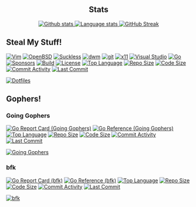 <h2 align="center">Stats</h2>

<p align="center">
  <a href="https://github.com/yuri-norwood">
    <img alt="Github stats" src="https://github-readme-stats.vercel.app/api?username=yuri-norwood&count_private=true&show_icons=true&theme=dark&include_all_commits=true&hide_border=true" />
  </a>

  <a href="https://github.com/yuri-norwood">
    <img alt="Language stats" src="https://github-readme-stats.vercel.app/api/top-langs?username=yuri-norwood&count_private=true&show_icons=true&theme=dark&layout=compact&card_width=445&hide=css&langs_count=10&hide_border=true" />
  </a>

  <a href="https://github.com/yuri-norwood">
    <img alt="GitHub Streak" src="https://github-readme-streak-stats.herokuapp.com/?user=yuri-norwood&theme=dark&hide_border=true" />
  </a>
</p>

## Steal My Stuff!

[![Vim](https://img.shields.io/badge/--019733?logo=vim)](https://github.com/yuri-norwood/dotfiles/blob/main/.config/vim)
[![OpenBSD](https://img.shields.io/badge/--F2CA30?logo=openbsd&logoColor=000000)](https://github.com/yuri-norwood/dotfiles/issues?q=label%3Aopenbsd)
[![Suckless](https://img.shields.io/badge/--1177AA?logo=suckless)](https://github.com/yuri-norwood/dotfiles/blob/main/.local/share/suckless)
[![dwm](https://img.shields.io/badge/--1177AA?logo=dwm)](https://github.com/yuri-norwood/dotfiles/blob/main/.local/share/suckless/dwm)
[![git](https://img.shields.io/badge/--F05032?logo=git&logoColor=ffffff)](https://github.com/yuri-norwood/dotfiles/blob/main/.config/git)
[![x11](https://img.shields.io/badge/--F28834?logo=x.org&logoColor=ffffff)](https://github.com/yuri-norwood/dotfiles/blob/main/.config/X11)
[![Visual Studio](https://img.shields.io/badge/--6C33AF?logo=visual%20studio)](https://github.com/yuri-norwood/dotfiles/issues?q=label%3A%22visual+studio%22)
[![Go](https://img.shields.io/badge/--00ADD8?logo=go&logoColor=ffffff)](https://github.com/yuri-norwood/dotfiles/issues?q=label%3Ago)
[![Sponsors](https://img.shields.io/badge/--EA4AAA?logo=github-sponsors&logoColor=ffffff)](https://github.com/sponsors/yuri-norwood)
[![Build](https://img.shields.io/badge/--success?logo=github-actions&logoColor=ffffff)](https://github.com/yuri-norwood/dotfiles/actions?query=workflow%3Alinting)
[![License](https://img.shields.io/badge/--blue?logo=creative-commons&logoColor=ffffff)](https://github.com/yuri-norwood/dotfiles/blob/main/.github/LICENSE)
[![Top Language](https://img.shields.io/github/languages/top/yuri-norwood/dotfiles)](https://github.com/yuri-norwood/dotfiles)
[![Repo Size](https://img.shields.io/github/repo-size/yuri-norwood/dotfiles)](https://github.com/yuri-norwood/dotfiles/archive/main.tar.gz)
[![Code Size](https://img.shields.io/github/languages/code-size/yuri-norwood/dotfiles)](https://github.com/yuri-norwood/dotfiles)
[![Commit Activity](https://img.shields.io/github/commit-activity/w/yuri-norwood/dotfiles)](https://github.com/yuri-norwood/dotfiles/commits)
[![Last Commit](https://img.shields.io/github/last-commit/yuri-norwood/dotfiles)](https://github.com/yuri-norwood/dotfiles/commits)

[![Dotfiles](https://github-readme-stats.vercel.app/api/pin/?username=yuri-norwood&repo=dotfiles&theme=dark)](https://github.com/yuri-norwood/dotfiles)

## Gophers!

### Going Gophers

[![Go Report Card (Going Gophers)](https://goreportcard.com/badge/github.com/yuri-norwood/going-gophers)](https://goreportcard.com/report/github.com/yuri-norwood/going-gophers)
[![Go Reference (Going Gophers)](https://pkg.go.dev/badge/github.com/yuri-norwood/going-gophers.svg)](https://pkg.go.dev/github.com/yuri-norwood/going-gophers)
[![Top Language](https://img.shields.io/github/languages/top/yuri-norwood/going-gophers)](https://github.com/yuri-norwood/going-gophers)
[![Repo Size](https://img.shields.io/github/repo-size/yuri-norwood/going-gophers)](https://github.com/yuri-norwood/going-gophers/archive/main.tar.gz)
[![Code Size](https://img.shields.io/github/languages/code-size/yuri-norwood/going-gophers)](https://github.com/yuri-norwood/going-gophers)
[![Commit Activity](https://img.shields.io/github/commit-activity/w/yuri-norwood/going-gophers)](https://github.com/yuri-norwood/going-gophers/commits)
[![Last Commit](https://img.shields.io/github/last-commit/yuri-norwood/going-gophers)](https://github.com/yuri-norwood/going-gophers/commits)

[![Going Gophers](https://github-readme-stats.vercel.app/api/pin/?username=yuri-norwood&repo=going-gophers&theme=dark)](https://github.com/yuri-norwood/going-gophers)

### bfk

[![Go Report Card (bfk)](https://goreportcard.com/badge/github.com/yuri-norwood/bfk)](https://goreportcard.com/report/github.com/yuri-norwood/bfk)
[![Go Reference (bfk)](https://pkg.go.dev/badge/github.com/yuri-norwood/bfk.svg)](https://pkg.go.dev/github.com/yuri-norwood/bfk)
[![Top Language](https://img.shields.io/github/languages/top/yuri-norwood/bfk)](https://github.com/yuri-norwood/bfk)
[![Repo Size](https://img.shields.io/github/repo-size/yuri-norwood/bfk)](https://github.com/yuri-norwood/bfk/archive/main.tar.gz)
[![Code Size](https://img.shields.io/github/languages/code-size/yuri-norwood/bfk)](https://github.com/yuri-norwood/bfk)
[![Commit Activity](https://img.shields.io/github/commit-activity/w/yuri-norwood/bfk)](https://github.com/yuri-norwood/bfk/commits)
[![Last Commit](https://img.shields.io/github/last-commit/yuri-norwood/bfk)](https://github.com/yuri-norwood/bfk/commits)

[![bfk](https://github-readme-stats.vercel.app/api/pin/?username=yuri-norwood&repo=bfk&theme=dark)](https://github.com/yuri-norwood/bfk)

